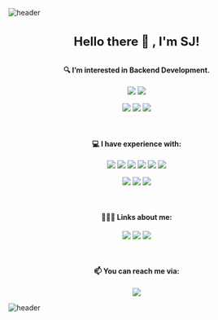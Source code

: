 ![header](https://capsule-render.vercel.app/api?type=rect&height=180&section=header&text=litsynp&fontSize=40&color=gradient&customColorList=2&animation=fadeIn)

<h4 align="center" style="font-size: 1.5rem;">Hello there 👋 , I'm SJ!</h4>

<h4 align="center">🔍 I’m interested in Backend Development.</h4>

<p align="center">
  <img src="https://img.shields.io/badge/Spring-6DB33F?style=for-the-badge&logo=Spring&logoColor=white"/>
  <img src="https://img.shields.io/badge/Koa-33333D?style=for-the-badge&logo=Koa&logoColor=white"/>
</p>
<p align="center">
  <img src="https://img.shields.io/badge/Java-ED8B00?style=for-the-badge&logo=OpenJDK&logoColor=white"/>
  <img src="https://img.shields.io/badge/Kotlin-0095D5?&style=for-the-badge&logo=Kotlin&logoColor=white"/>
  <img src="https://img.shields.io/badge/TypeScript-3178C6?style=for-the-badge&logo=TypeScript&logoColor=white"/>
</p>

<div>&nbsp;</div>

<h4 align="center">💻 I have experience with:</h4>

<p align="center">
  <img src="https://img.shields.io/badge/Spring-6DB33F?style=for-the-badge&logo=Spring&logoColor=white"/>
  <img src="https://img.shields.io/badge/Django-092E20?style=for-the-badge&logo=Django&logoColor=white"/>
  <img src="https://img.shields.io/badge/Flask-000000?style=for-the-badge&logo=Django&logoColor=white"/>
  <img src="https://img.shields.io/badge/Koa-33333D?style=for-the-badge&logo=Koa&logoColor=white"/>
  <img src="https://img.shields.io/badge/Express-000000?style=for-the-badge&logo=Express&logoColor=white"/>
  <img src="https://img.shields.io/badge/NestJS-E0234E?style=for-the-badge&logo=nestjs&logoColor=white"/>
</p>

<p align="center">
  <img src="https://img.shields.io/badge/React-61DAFB?style=for-the-badge&logo=React&logoColor=white"/>
  <img src="https://img.shields.io/badge/Next.js-000000?style=for-the-badge&logo=nextdotjs&logoColor=white"/>
  <img src="https://img.shields.io/badge/Elastic_Stack-005571?style=for-the-badge&logo=Elastic-Stack&logoColor=white"/>
</p>

<div>&nbsp;</div>

<h4 align="center">👨🏻‍💻 Links about me:</h4>

<p align="center">
<a href="https://blog.litsynp.com"><img src="https://img.shields.io/badge/Blog-222222?style=for-the-badge&logo=GitHub Pages&logoColor=white&link=https://blog.litsynp.com"/></a>
<a href="https://docs.litsynp.com"><img src="https://img.shields.io/badge/GitBook-3884FF?style=for-the-badge&logo=GitBook&logoColor=white&link=https://docs.litsynp.com"/></a>
<a href="https://www.linkedin.com/in/litsynp"><img src="https://img.shields.io/badge/LinkedIn-0077B5?style=for-the-badge&logo=linkedin&logoColor=white&link=https://www.linkedin.com/in/litsynp"/></a>
</p>

<div>&nbsp;</div>

<h4 align="center">📫 You can reach me via:</h4>

<p align="center">
<a href="mailto:nocte55is@gmail.com"><img src="https://img.shields.io/badge/Gmail-EA4335?style=for-the-badge&logo=Gmail&logoColor=white&link=mailto:nocte55is@gmail.com"/></a>
</p>

![header](https://capsule-render.vercel.app/api?type=rect&height=100&section=header&color=gradient&customColorList=2)
